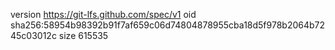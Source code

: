 version https://git-lfs.github.com/spec/v1
oid sha256:58954b98392b91f7af659c06d74804878955cba18d5f978b2064b7245c03012c
size 615535
